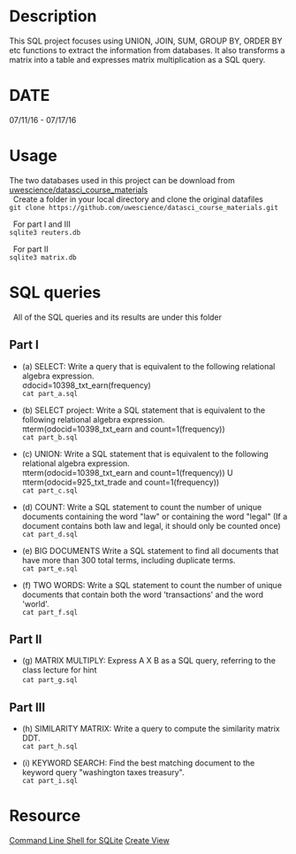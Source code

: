 # Description  
This SQL project focuses using UNION, JOIN, SUM, GROUP BY, ORDER BY etc functions to extract the information from databases. It also transforms a matrix into a table and expresses matrix multiplication as a SQL query.  

# DATE  
07/11/16 - 07/17/16  

# Usage  
The two databases used in this project can be download from [uwescience/datasci_course_materials](https://github.com/uwescience/datasci_course_materials.git)  
` `Create a folder in your local directory and clone the original datafiles  
`git clone https://github.com/uwescience/datasci_course_materials.git`   

` `For part I and III  
`sqlite3 reuters.db`  

` `For part II  
`sqlite3 matrix.db`   

# SQL queries  
` `All of the SQL queries and its results are under this folder  
## Part I 
  * (a) SELECT: Write a query that is equivalent to the following relational algebra expression.   
        σdocid=10398_txt_earn(frequency)  
        `cat part_a.sql`  

  * (b) SELECT project: Write a SQL statement that is equivalent to the following relational algebra expression.  
        πterm(σdocid=10398_txt_earn and count=1(frequency))    
        `cat part_b.sql`  

  * (c) UNION: Write a SQL statement that is equivalent to the following relational algebra expression.  
        πterm(σdocid=10398_txt_earn and count=1(frequency)) U πterm(σdocid=925_txt_trade and count=1(frequency))  
        `cat part_c.sql`  

  * (d) COUNT: Write a SQL statement to count the number of unique documents containing the word "law" or containing the word "legal" (If a document contains both law and legal, it should only be counted once)    
        `cat part_d.sql`   

  * (e) BIG DOCUMENTS Write a SQL statement to find all documents that have more than 300 total terms, including duplicate terms.  
        `cat part_e.sql`  

  * (f) TWO WORDS: Write a SQL statement to count the number of unique documents that contain both the word 'transactions' and the word 'world'.  
        `cat part_f.sql`  

## Part II 
  * (g) MATRIX MULTIPLY: Express A X B as a SQL query, referring to the class lecture for hint  
        `cat part_g.sql`  

## Part III  
  * (h) SIMILARITY MATRIX: Write a query to compute the similarity matrix DDT.  
        `cat part_h.sql`  
  
  * (i) KEYWORD SEARCH: Find the best matching document to the keyword query "washington taxes treasury".  
        `cat part_i.sql`  

# Resource  
[Command Line Shell for SQLite](https://www.sqlite.org/cli.html)
[Create View](http://www.w3schools.com/sql/sql_view.asp)

